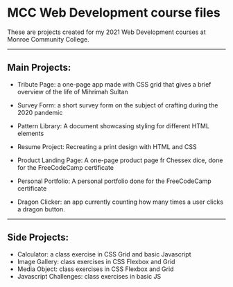 # MCC Web Development course files
 These are projects created for my 2021 Web Development courses at Monroe Community College.
 
 ---
 
 ## Main Projects:
  - Tribute Page: a one-page app made with CSS grid that gives a brief overview of the life of Mihrimah Sultan
  - Survey Form: a short survey form on the subject of crafting during the 2020 pandemic
  - Pattern Library: A document showcasing styling for different HTML elements
  - Resume Project: Recreating a print design with HTML and CSS
  - Product Landing Page: A one-page product page fr Chessex dice, done for the FreeCodeCamp certificate
  - Personal Portfolio: A personal portfolio done for the FreeCodeCamp certificate
 
  - Dragon Clicker: an app currently counting how many times a user clicks a dragon button.

---

## Side Projects:
 - Calculator: a class exercise in CSS Grid and basic Javascript
 - Image Gallery: class exercises in CSS Flexbox and Grid
 - Media Object: class exercises in CSS Flexbox and Grid
 - Javascript Challenges: class exercises in basic JS
